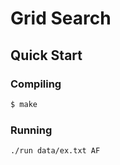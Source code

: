 # Grid Search 

## Quick Start

### Compiling
``` bash
$ make
```

### Running 
``` bash 
./run data/ex.txt AF
```
